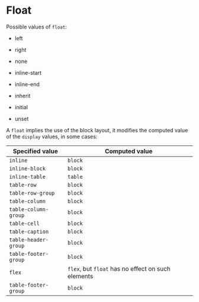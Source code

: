 # Float

Possible values of `float`:

  - left
  - right
  - none
  - inline-start
  - inline-end

  - inherit
  - initial
  - unset

A `float` implies the use of the block layout, it modifies the computed value of the `display` values, in some cases:

|  Specified value  |  Computed value  |
|-------------------|------------------|
|  `inline`         |  `block` |
|  `inline-block`   |  `block` |
|  `inline-table`   |  `table` |
|  `table-row`      |  `block` |
|  `table-row-group`|  `block` |
|  `table-column`   |  `block` |
|  `table-column-group` |  `block` |
|  `table-cell`     |  `block` |
|  `table-caption`  |  `block` |
|  `table-header-group` |  `block` |
|  `table-footer-group` |  `block` |
|  `flex` |  `flex`, but `float` has no effect on such elements |
|  `table-footer-group` |  `block` |
